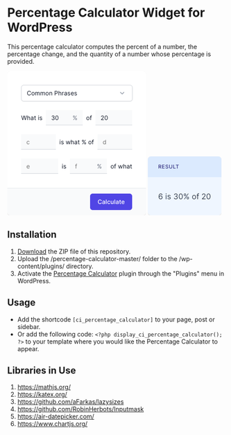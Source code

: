 # Percentage Calculator Widget for WordPress

This percentage calculator computes the percent of a number, the percentage change, and the quantity of a number whose percentage is provided.

![Percentage Calculator Input Form](/assets/images/screenshot-1.png "Percentage Calculator Input Form")
![Percentage Calculator Calculation Results](/assets/images/screenshot-2.png "Percentage Calculator Calculation Results")

## Installation

1. [Download](https://github.com/pub-calculator-io/age-calculator/archive/refs/heads/master.zip) the ZIP file of this repository.
2. Upload the /percentage-calculator-master/ folder to the /wp-content/plugins/ directory.
3. Activate the [Percentage Calculator](https://www.calculator.io/percentage-calculator/ "Percentage Calculator Homepage") plugin through the "Plugins" menu in WordPress.

## Usage
* Add the shortcode `[ci_percentage_calculator]` to your page, post or sidebar.
* Or add the following code: `<?php display_ci_percentage_calculator(); ?>` to your template where you would like the Percentage Calculator to appear.

## Libraries in Use
1. https://mathjs.org/
2. https://katex.org/
3. https://github.com/aFarkas/lazysizes
4. https://github.com/RobinHerbots/Inputmask
5. https://air-datepicker.com/
6. https://www.chartjs.org/
